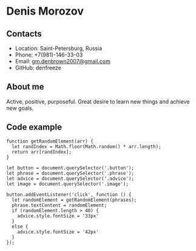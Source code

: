 # Denis Morozov

## Contacts

- Location: Saint-Petersburg, Russia
- Phone: +7(981)-146-33-03
- Email: gm.denbrown2007@gmail.com
- GitHub: denfreeze

## About me
Active, positive, purposeful. Great desire to learn new things and achieve new goals.

## Code example
```
function getRandomElement(arr) {
  let randIndex = Math.floor(Math.random() * arr.length);
  return arr[randIndex];
}

let button = document.querySelector('.button');
let phrase = document.querySelector('.phrase');
let advice = document.querySelector('.advice');
let image = document.querySelector('.image');

button.addEventListener('click', function () {
  let randomElement = getRandomElement(phrases);
  phrase.textContent = randomElement;
  if (randomElement.length > 40) {
    advice.style.fontSize = '33px'
  }
  else {
    advice.style.fontSize = '42px'
  }
});
```